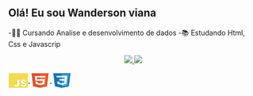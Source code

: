 ## Olá! Eu sou Wanderson viana
-👨‍🎓 Cursando Analise e desenvolvimento de dados
-📚 Estudando Html, Css e Javascrip

<div align="center">
  <a href="https://github.com/WansuViana">
  <img height="180em" src="https://github-readme-stats.vercel.app/api?username=WansuViana&show_icons=true&theme=github_dark&include_all_commits=true&count_private=true"/>
  <img height="180em" src="https://github-readme-stats.vercel.app/api/top-langs/?username=WansuViana&layout=compact&langs_count=7&theme=github_dark"/>
</div>
   <div style="display: inline_block"><br>
  <img align="center" alt="Rafa-Js" height="30" width="40" src="https://raw.githubusercontent.com/devicons/devicon/master/icons/javascript/javascript-plain.svg">
  <img align="center" alt="Rafa-HTML" height="30" width="40" src="https://raw.githubusercontent.com/devicons/devicon/master/icons/html5/html5-original.svg">
  <img align="center" alt="Rafa-CSS" height="30" width="40" src="https://raw.githubusercontent.com/devicons/devicon/master/icons/css3/css3-original.svg">

</div>
